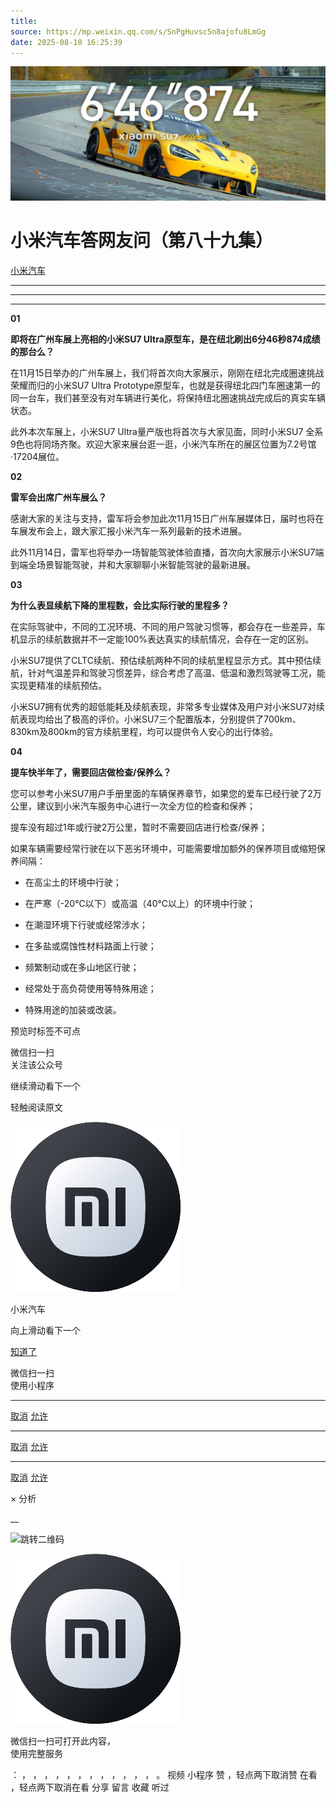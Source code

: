 ```yaml
---
title: 
source: https://mp.weixin.qq.com/s/SnPgHuvsc5n8ajofu8LmGg
date: 2025-08-10 16:25:39
---
```


![cover_image](images/img_46dea40d.jpg)


#  小米汽车答网友问（第八十九集）


[ 小米汽车 ](<javascript:void\(0\);>)

______

****  
****

****01****

**即将在广州车展上亮相的小米SU7 Ultra原型车，是在纽北刷出6分46秒874成绩的那台么？**

在11月15日举办的广州车展上，我们将首次向大家展示，刚刚在纽北完成圈速挑战荣耀而归的小米SU7 Ultra Prototype原型车，也就是获得纽北四门车圈速第一的同一台车，我们甚至没有对车辆进行美化，将保持纽北圈速挑战完成后的真实车辆状态。

此外本次车展上，小米SU7 Ultra量产版也将首次与大家见面，同时小米SU7 全系9色也将同场齐聚。欢迎大家来展台逛一逛，小米汽车所在的展区位置为7.2号馆·17204展位。

  

**02**

**雷军会出席广州车展么？**

感谢大家的关注与支持，雷军将会参加此次11月15日广州车展媒体日，届时也将在车展发布会上，跟大家汇报小米汽车一系列最新的技术进展。

此外11月14日，雷军也将举办一场智能驾驶体验直播，首次向大家展示小米SU7端到端全场景智能驾驶，并和大家聊聊小米智能驾驶的最新进展。

  

**03**

**为什么表显续航下降的里程数，会比实际行驶的里程多？**

在实际驾驶中，不同的工况环境、不同的用户驾驶习惯等，都会存在一些差异，车机显示的续航数据并不一定能100%表达真实的续航情况，会存在一定的区别。

小米SU7提供了CLTC续航、预估续航两种不同的续航里程显示方式。其中预估续航，针对气温差异和驾驶习惯差异，综合考虑了高温、低温和激烈驾驶等工况，能实现更精准的续航预估。

小米SU7拥有优秀的超低能耗及续航表现，非常多专业媒体及用户对小米SU7对续航表现均给出了极高的评价。小米SU7三个配置版本，分别提供了700km、830km及800km的官方续航里程，均可以提供令人安心的出行体验。

**04**

**提车快半年了，需要回店做检查/保养么？**

您可以参考小米SU7用户手册里面的车辆保养章节，如果您的爱车已经行驶了2万公里，建议到小米汽车服务中心进行一次全方位的检查和保养；

提车没有超过1年或行驶2万公里，暂时不需要回店进行检查/保养；

如果车辆需要经常行驶在以下恶劣环境中，可能需要增加额外的保养项目或缩短保养间隔：

  * 在高尘土的环境中行驶；

  * 在严寒（-20℃以下）或高温（40℃以上）的环境中行驶；

  * 在潮湿环境下行驶或经常涉水；

  * 在多盐或腐蚀性材料路面上行驶；

  * 频繁制动或在多山地区行驶；

  * 经常处于高负荷使用等特殊用途；

  * 特殊用途的加装或改装。

[](<>)[](<>)

预览时标签不可点

微信扫一扫  
关注该公众号

继续滑动看下一个

轻触阅读原文

![img_97d833da.jpg](images/img_97d833da.jpg)

小米汽车 

向上滑动看下一个

[知道了](<javascript:;>)

微信扫一扫  
使用小程序

****

[取消](<javascript:void\(0\);>) [允许](<javascript:void\(0\);>)

****

[取消](<javascript:void\(0\);>) [允许](<javascript:void\(0\);>)

****

[取消](<javascript:void\(0\);>) [允许](<javascript:void\(0\);>)

× 分析

__

![跳转二维码]()

![作者头像](images/img_97d833da.jpg)

微信扫一扫可打开此内容，  
使用完整服务

： ， ， ， ， ， ， ， ， ， ， ， ， 。 视频 小程序 赞 ，轻点两下取消赞 在看 ，轻点两下取消在看 分享 留言 收藏 听过